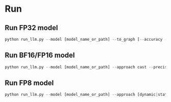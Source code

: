 # Run

## Run FP32 model
``` python
python run_llm.py --model [model_name_or_path] --to_graph [--accuracy --tasks lambada_openai --batch_size 8]|[--generate --max_new_tokens 10]
```

## Run BF16/FP16 model
``` python
python run_llm.py --model [model_name_or_path] --approach cast --precision [bf16|fp16]  --to_graph  [--accuracy --tasks lambada_openai --batch_size 8]|[--generate --max_new_tokens 10]
```

## Run FP8 model
``` python
python run_llm.py --model [model_name_or_path] --approach [dynamic|static|cast] --precision [fp8_e4m3|fp8_e5m2] --to_graph  [--accuracy --tasks lambada_openai --batch_size 8]|[--generate --max_new_tokens 10]
```
